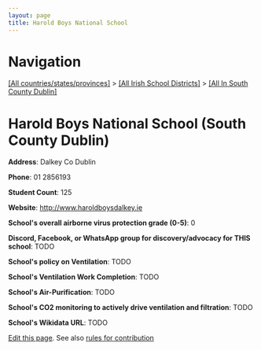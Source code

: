 ```yaml
---
layout: page
title: Harold Boys National School
---
```

# Navigation

[[All countries/states/provinces]](../../..) > [[All Irish School Districts]](../..) > [[All In South County Dublin]](..)

# Harold Boys National School (South County Dublin)

**Address**: Dalkey Co Dublin

**Phone**: 01 2856193

**Student Count**: 125

**Website**: <http://www.haroldboysdalkey.ie>

**School's overall airborne virus protection grade (0-5)**: 0

**Discord, Facebook, or WhatsApp group for discovery/advocacy for THIS school**: TODO

**School's policy on Ventilation**: TODO

**School's Ventilation Work Completion**: TODO

**School's Air-Purification**: TODO

**School's CO2 monitoring to actively drive ventilation and filtration**: TODO

**School's Wikidata URL**: TODO


[Edit this page](https://github.com/ventilate-schools/Ireland/edit/main/./Dublin_South_County_Dublin/Harold_Boys_National_School.md). See also [rules for contribution](../../../contribution-rules/)